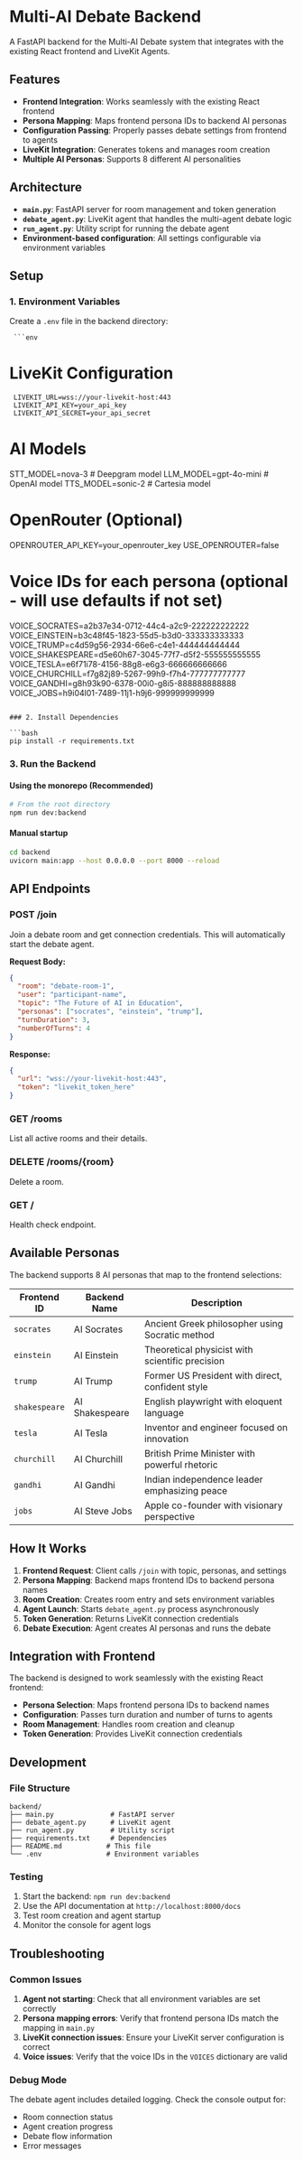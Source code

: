 # Multi-AI Debate Backend

A FastAPI backend for the Multi-AI Debate system that integrates with the existing React frontend and LiveKit Agents.

## Features

- **Frontend Integration**: Works seamlessly with the existing React frontend
- **Persona Mapping**: Maps frontend persona IDs to backend AI personas
- **Configuration Passing**: Properly passes debate settings from frontend to agents
- **LiveKit Integration**: Generates tokens and manages room creation
- **Multiple AI Personas**: Supports 8 different AI personalities

## Architecture

- **`main.py`**: FastAPI server for room management and token generation
- **`debate_agent.py`**: LiveKit agent that handles the multi-agent debate logic
- **`run_agent.py`**: Utility script for running the debate agent
- **Environment-based configuration**: All settings configurable via environment variables

## Setup

### 1. Environment Variables

Create a `.env` file in the backend directory:

     ```env
# LiveKit Configuration
     LIVEKIT_URL=wss://your-livekit-host:443
     LIVEKIT_API_KEY=your_api_key
     LIVEKIT_API_SECRET=your_api_secret

# AI Models
STT_MODEL=nova-3                    # Deepgram model
LLM_MODEL=gpt-4o-mini              # OpenAI model
TTS_MODEL=sonic-2                  # Cartesia model

# OpenRouter (Optional)
OPENROUTER_API_KEY=your_openrouter_key
USE_OPENROUTER=false

# Voice IDs for each persona (optional - will use defaults if not set)
VOICE_SOCRATES=a2b37e34-0712-44c4-a2c9-222222222222
VOICE_EINSTEIN=b3c48f45-1823-55d5-b3d0-333333333333
VOICE_TRUMP=c4d59g56-2934-66e6-c4e1-444444444444
VOICE_SHAKESPEARE=d5e60h67-3045-77f7-d5f2-555555555555
VOICE_TESLA=e6f71i78-4156-88g8-e6g3-666666666666
VOICE_CHURCHILL=f7g82j89-5267-99h9-f7h4-777777777777
VOICE_GANDHI=g8h93k90-6378-00i0-g8i5-888888888888
VOICE_JOBS=h9i04l01-7489-11j1-h9j6-999999999999
```

### 2. Install Dependencies

```bash
pip install -r requirements.txt
```

### 3. Run the Backend

#### Using the monorepo (Recommended)
```bash
# From the root directory
npm run dev:backend
```

#### Manual startup
   ```bash
cd backend
uvicorn main:app --host 0.0.0.0 --port 8000 --reload
```

## API Endpoints

### POST /join
Join a debate room and get connection credentials. This will automatically start the debate agent.

**Request Body:**
```json
{
  "room": "debate-room-1",
  "user": "participant-name",
  "topic": "The Future of AI in Education",
  "personas": ["socrates", "einstein", "trump"],
  "turnDuration": 3,
  "numberOfTurns": 4
}
```

**Response:**
```json
{
  "url": "wss://your-livekit-host:443",
  "token": "livekit_token_here"
}
```

### GET /rooms
List all active rooms and their details.

### DELETE /rooms/{room}
Delete a room.

### GET /
Health check endpoint.

## Available Personas

The backend supports 8 AI personas that map to the frontend selections:

| Frontend ID | Backend Name | Description |
|-------------|--------------|-------------|
| `socrates` | AI Socrates | Ancient Greek philosopher using Socratic method |
| `einstein` | AI Einstein | Theoretical physicist with scientific precision |
| `trump` | AI Trump | Former US President with direct, confident style |
| `shakespeare` | AI Shakespeare | English playwright with eloquent language |
| `tesla` | AI Tesla | Inventor and engineer focused on innovation |
| `churchill` | AI Churchill | British Prime Minister with powerful rhetoric |
| `gandhi` | AI Gandhi | Indian independence leader emphasizing peace |
| `jobs` | AI Steve Jobs | Apple co-founder with visionary perspective |

## How It Works

1. **Frontend Request**: Client calls `/join` with topic, personas, and settings
2. **Persona Mapping**: Backend maps frontend IDs to backend persona names
3. **Room Creation**: Creates room entry and sets environment variables
4. **Agent Launch**: Starts `debate_agent.py` process asynchronously
5. **Token Generation**: Returns LiveKit connection credentials
6. **Debate Execution**: Agent creates AI personas and runs the debate

## Integration with Frontend

The backend is designed to work seamlessly with the existing React frontend:

- **Persona Selection**: Maps frontend persona IDs to backend names
- **Configuration**: Passes turn duration and number of turns to agents
- **Room Management**: Handles room creation and cleanup
- **Token Generation**: Provides LiveKit connection credentials

## Development

### File Structure
```
backend/
├── main.py              # FastAPI server
├── debate_agent.py      # LiveKit agent
├── run_agent.py         # Utility script
├── requirements.txt     # Dependencies
├── README.md           # This file
└── .env                # Environment variables
```

### Testing

1. Start the backend: `npm run dev:backend`
2. Use the API documentation at `http://localhost:8000/docs`
3. Test room creation and agent startup
4. Monitor the console for agent logs

## Troubleshooting

### Common Issues

1. **Agent not starting**: Check that all environment variables are set correctly
2. **Persona mapping errors**: Verify that frontend persona IDs match the mapping in `main.py`
3. **LiveKit connection issues**: Ensure your LiveKit server configuration is correct
4. **Voice issues**: Verify that the voice IDs in the `VOICES` dictionary are valid

### Debug Mode

The debate agent includes detailed logging. Check the console output for:
- Room connection status
- Agent creation progress
- Debate flow information
- Error messages 